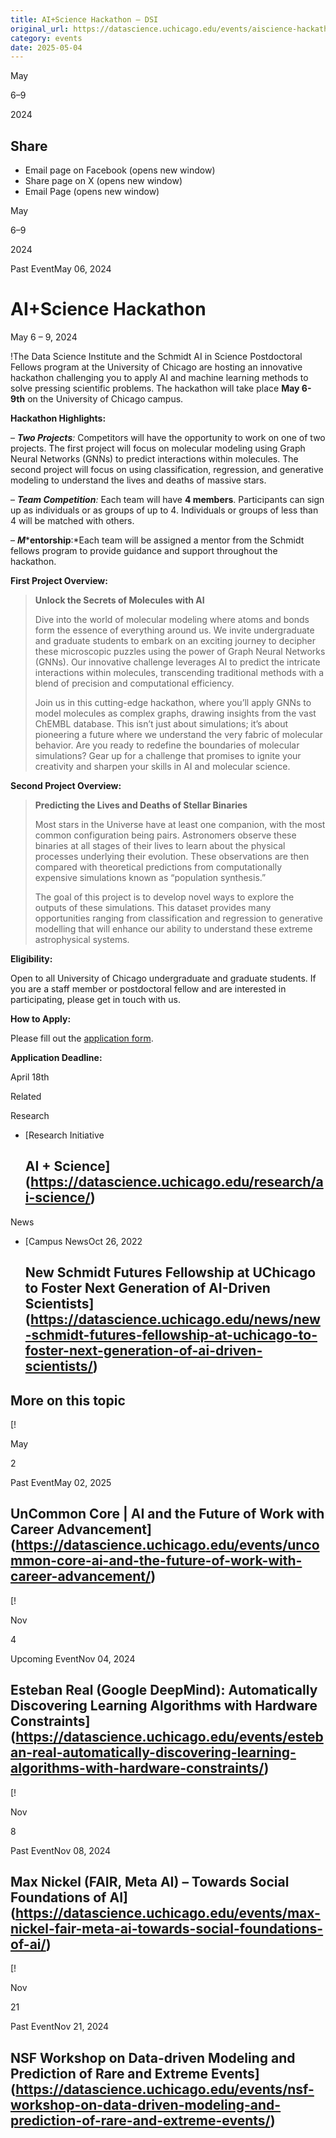 ```yaml
---
title: AI+Science Hackathon – DSI
original_url: https://datascience.uchicago.edu/events/aiscience-hackathon
category: events
date: 2025-05-04
---
```


May

6–9

2024

## Share

* Email page on Facebook (opens new window)
* Share page on X (opens new window)
* Email Page (opens new window)

<!-- Table-like structure detected -->

May

6–9

2024

Past EventMay 06, 2024

# AI+Science Hackathon

May 6 – 9, 2024

!The Data Science Institute and the Schmidt AI in Science Postdoctoral Fellows program at the University of Chicago are hosting an innovative hackathon challenging you to apply AI and machine learning methods to solve pressing scientific problems. The hackathon will take place **May 6-9th** on the University of Chicago campus.

**Hackathon Highlights:**

– ***Two Projects**:* Competitors will have the opportunity to work on one of two projects. The first project will focus on molecular modeling using Graph Neural Networks (GNNs) to predict interactions within molecules. The second project will focus on using classification, regression, and generative modeling to understand the lives and deaths of massive stars.

– ***Team Competition**:* Each team will have **4 members**. Participants can sign up as individuals or as groups of up to 4. Individuals or groups of less than 4 will be matched with others.

– ***M******entorship**:*Each team will be assigned a mentor from the Schmidt fellows program to provide guidance and support throughout the hackathon.

**First Project Overview:**

> **Unlock the Secrets of Molecules with AI**
>
> Dive into the world of molecular modeling where atoms and bonds form the essence of everything around us. We invite undergraduate and graduate students to embark on an exciting journey to decipher these microscopic puzzles using the power of Graph Neural Networks (GNNs). Our innovative challenge leverages AI to predict the intricate interactions within molecules, transcending traditional methods with a blend of precision and computational efficiency.
>
> Join us in this cutting-edge hackathon, where you’ll apply GNNs to model molecules as complex graphs, drawing insights from the vast ChEMBL database. This isn’t just about simulations; it’s about pioneering a future where we understand the very fabric of molecular behavior. Are you ready to redefine the boundaries of molecular simulations? Gear up for a challenge that promises to ignite your creativity and sharpen your skills in AI and molecular science.

**Second Project Overview:**

> **Predicting the Lives and Deaths of Stellar Binaries**
>
> Most stars in the Universe have at least one companion, with the most common configuration being pairs. Astronomers observe these binaries at all stages of their lives to learn about the physical processes underlying their evolution. These observations are then compared with theoretical predictions from computationally expensive simulations known as “population synthesis.”
>
> The goal of this project is to develop novel ways to explore the outputs of these simulations. This dataset provides many opportunities ranging from classification and regression to generative modelling that will enhance our ability to understand these extreme astrophysical systems.

**Eligibility:**

Open to all University of Chicago undergraduate and graduate students. If you are a staff member or postdoctoral fellow and are interested in participating, please get in touch with us.

**How to Apply:**

Please fill out the [application form](https://urldefense.com/v3/__https://forms.gle/yG5qqZ6BgaqeDzAU9__;!!BpyFHLRN4TMTrA!7ygaplzy8RWJl0qaDsIWykLGxMKgqsXkVGUV35wY_gceFrgdZIyvi_vtgRd_dirRtMPbE_iK-Kz7tk5AigBRuZ94$).

**Application Deadline:**

April 18th

Related

Research

* [Research Initiative

  ## AI + Science](https://datascience.uchicago.edu/research/ai-science/)

News

* [Campus NewsOct 26, 2022

  ## New Schmidt Futures Fellowship at UChicago to Foster Next Generation of AI-Driven Scientists](https://datascience.uchicago.edu/news/new-schmidt-futures-fellowship-at-uchicago-to-foster-next-generation-of-ai-driven-scientists/)

## More on this topic

[!

May

2

Past EventMay 02, 2025

## UnCommon Core | AI and the Future of Work with Career Advancement](https://datascience.uchicago.edu/events/uncommon-core-ai-and-the-future-of-work-with-career-advancement/)
[!

Nov

4

Upcoming EventNov 04, 2024

## Esteban Real (Google DeepMind): Automatically Discovering Learning Algorithms with Hardware Constraints](https://datascience.uchicago.edu/events/esteban-real-automatically-discovering-learning-algorithms-with-hardware-constraints/)
[!

Nov

8

Past EventNov 08, 2024

## Max Nickel (FAIR, Meta AI) – Towards Social Foundations of AI](https://datascience.uchicago.edu/events/max-nickel-fair-meta-ai-towards-social-foundations-of-ai/)
[!

Nov

21

Past EventNov 21, 2024

## NSF Workshop on Data-driven Modeling and Prediction of Rare and Extreme Events](https://datascience.uchicago.edu/events/nsf-workshop-on-data-driven-modeling-and-prediction-of-rare-and-extreme-events/)